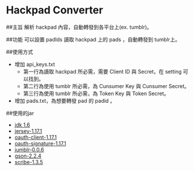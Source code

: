 Hackpad Converter
==============

##主旨
解析 hackpad 內容，自動轉發到各平台上(ex. tumblr)。

##功能
可以設置 padIds 讀取 hackpad 上的 pads ，自動轉發到 tumblr上。

##使用方式

* 增加 api_keys.txt
	* 第一行為讀取 hackpad 所必需，需要 Client ID 與 Secret，在 setting 可以找到。
	* 第二行為使用 tumblr 所必需，為 Cunsumer Key 與 Cunsumer Secret。
	* 第三行為使用 tumblr 所必需，為 Token Key 與 Token Secret。
* 增加 pads.txt，為想要轉發 pad 的 padid 。

##使用的jar

* [jdk 1.6](http://www.oracle.com/technetwork/java/javase/downloads/index.html)
* [jersey-1.17.1](http://jersey.java.net/index.html)
* [oauth-client-1.17.1](http://mvnrepository.com/artifact/com.sun.jersey.contribs.jersey-oauth/oauth-client)
* [oauth-signature-1.17.1](http://mvnrepository.com/artifact/com.sun.jersey.contribs.jersey-oauth/oauth-signature)
* [jumblr-0.0.6](https://github.com/tumblr/jumblr)
* [gson-2.2.4](https://code.google.com/p/google-gson/downloads/detail?name=google-gson-2.2.4-release.zip&can=2&q=)
* [scribe-1.3.5](http://mvnrepository.com/artifact/org.scribe/scribe/1.3.5)

